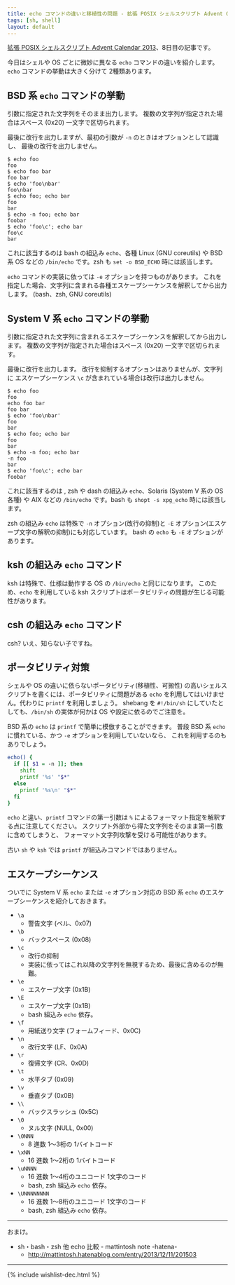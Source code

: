 ```yaml
---
title: echo コマンドの違いと移植性の問題 - 拡張 POSIX シェルスクリプト Advent Calendar 2013
tags: [sh, shell]
layout: default
---
```


[拡張 POSIX シェルスクリプト Advent Calendar 2013](http://www.adventar.org/calendars/212)、8日目の記事です。

今日はシェルや OS ごとに微妙に異なる `echo` コマンドの違いを紹介します。
`echo` コマンドの挙動は大きく分けて 2種類あります。

BSD 系 `echo` コマンドの挙動
----------------------------------------------------------------------

引数に指定された文字列をそのまま出力します。
複数の文字列が指定された場合はスペース (0x20) 一文字で区切られます。

最後に改行を出力しますが、最初の引数が `-n` のときはオプションとして認識し、
最後の改行を出力しません。

``` console
$ echo foo
foo
$ echo foo bar
foo bar
$ echo 'foo\nbar'
foo\nbar
$ echo foo; echo bar
foo
bar
$ echo -n foo; echo bar
foobar
$ echo 'foo\c'; echo bar
foo\c
bar
```

これに該当するのは bash の組込み `echo`、各種 Linux (GNU coreutils) や
BSD 系 OS などの `/bin/echo` です。zsh も `set -o BSD_ECHO` 時には該当します。

`echo` コマンドの実装に依っては `-e` オプションを持つものがあります。
これを指定した場合、文字列に含まれる各種エスケープシーケンスを解釈してから出力します。
(bash、zsh, GNU coreutils)

System V 系 `echo` コマンドの挙動
----------------------------------------------------------------------

引数に指定された文字列に含まれるエスケープシーケンスを解釈してから出力します。
複数の文字列が指定された場合はスペース (0x20) 一文字で区切られます。

最後に改行を出力します。
改行を抑制するオプションはありませんが、文字列に
エスケープシーケンス `\c` が含まれている場合は改行は出力しません。

``` console
$ echo foo
foo
echo foo bar
foo bar
$ echo 'foo\nbar'
foo
bar
$ echo foo; echo bar
foo
bar
$ echo -n foo; echo bar
-n foo
bar
$ echo 'foo\c'; echo bar
foobar
```

これに該当するのは , zsh や dash の組込み `echo`、Solaris (System V 系の OS 各種)
や AIX などの `/bin/echo` です。bash も `shopt -s xpg_echo` 時には該当します。

zsh の組込み `echo` は特殊で `-n` オプション(改行の抑制)と
`-E` オプション(エスケープ文字の解釈の抑制)にも対応しています。
bash の `echo` も `-E` オプションがあります。

ksh の組込み `echo` コマンド
----------------------------------------------------------------------

ksh は特殊で、仕様は動作する OS の `/bin/echo` と同じになります。
このため、`echo` を利用している ksh スクリプトはポータビリティの問題が生じる可能性があります。

csh の組込み `echo` コマンド
----------------------------------------------------------------------

csh? いえ、知らない子ですね。

ポータビリティ対策
----------------------------------------------------------------------

シェルや OS の違いに依らないポータビリティ(移植性、可搬性)
の高いシェルスクリプトを書くには、ポータビリティに問題がある
`echo` を利用してはいけません。代わりに `printf` を利用しましょう。
shebang を `#!/bin/sh` にしていたとしても、`/bin/sh` の実体が何かは
OS や設定に依るのでご注意を。

BSD 系の `echo` は `printf` で簡単に模倣することができます。
普段 BSD 系 `echo` に慣れている、かつ `-e` オプションを利用していないなら、
これを利用するのもありでしょう。

``` sh
echo() {
  if [[ $1 = -n ]]; then
    shift
    printf '%s' "$*"
  else
    printf '%s\n' "$*"
  fi
}
```

`echo` と違い、`printf` コマンドの第一引数は `%`
によるフォーマット指定を解釈する点に注意してください。
スクリプト外部から得た文字列をそのまま第一引数に含めてしまうと、
フォーマット文字列攻撃を受ける可能性があります。

古い `sh` や `ksh` では `printf` が組込みコマンドではありません。

エスケープシーケンス
----------------------------------------------------------------------

ついでに System V 系 `echo` または `-e` オプション対応の BSD 系 `echo`
のエスケープシーケンスを紹介しておきます。

* `\a`
    * 警告文字 (ベル、0x07)
* `\b`
    * バックスペース (0x08)
* `\c`
    * 改行の抑制
    * 実装に依ってはこれ以降の文字列を無視するため、最後に含めるのが無難。
* `\e`
    * エスケープ文字 (0x1B)
* `\E`
    * エスケープ文字 (0x1B)
    * bash 組込み `echo` 依存。
* `\f`
    * 用紙送り文字 (フォームフィード、0x0C)
* `\n`
    * 改行文字 (LF、0x0A)
* `\r`
    * 復帰文字 (CR、0x0D)
* `\t`
    * 水平タブ (0x09)
* `\v`
    * 垂直タブ (0x0B)
* `\\`
    * バックスラッシュ (0x5C)
* `\0`
    * ヌル文字 (NULL, 0x00)
* `\0NNN`
    * 8 進数 1〜3桁の 1バイトコード
* `\xNN`
    * 16 進数 1〜2桁の 1バイトコード
* `\uNNNN`
    * 16 進数 1〜4桁のユニコード 1文字のコード
    * bash, zsh 組込み `echo` 依存。
* `\UNNNNNNNN`
    * 16 進数 1〜8桁のユニコード 1文字のコード
    * bash, zsh 組込み `echo` 依存。

* * *

おまけ。

* sh・bash・zsh 他 echo 比較 - mattintosh note -hatena-
    * <http://mattintosh.hatenablog.com/entry/2013/12/11/201503>

* * *

{% include wishlist-dec.html %}
